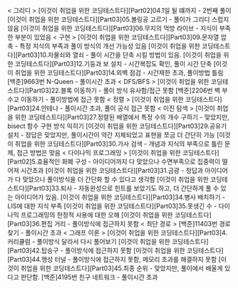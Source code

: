 < 그리디 >
[이것이 취업을 위한 코딩테스트다][Part02]04.1일 될 떄까지 - 2번째 풀이
[이것이 취업을 위한 코딩테스트다][Part03]05.볼링공 고르기 - 풀이가 그리디 스럽지 않음
[이것이 취업을 위한 코딩테스트다][Part03]06.무지의 먹방 라이브 - 지식이 부족한 부분이 있었음
< 구현 >
[이것이 취업을 위한 코딩테스트다][Part03]09.문자열 압축 - 특정 지식의 부족과 풀이 방식의 개선 가능성 있음
[이것이 취업을 위한 코딩테스트다][Part03]10.자물쇠와 열쇠 - 풀이 시간을 단축 시킬 방법이 있음.
[이것이 취업을 위한 코딩테스트다][Part03]12.기둥과 보 설치 - 시간복잡도 확인, 풀이 시간 단축
[이것이 취업을 위한 코딩테스트다][Part03]14.외벽 점검 - 시간제한 초과, 풀이방법 틀림
[백준]9663번 N-Queen - 풀이시간 초과
< DFS/BFS >
[이것이 취업을 위한 코딩테스트다][Part03]22.블록 이동하기 - 풀이 방식 유사함/접근 못함
[백준]2206번 벽 부수고 이동하기 - 풀이방법에 접근 못함
< 정렬 >
[이것이 취업을 위한 코딩테스트다][Part03]24.안테나 - 풀이시간 초과, 풀이 공식 접근 못함
< 이진 탐색 >
[이것이 취업을 위한 코딩테스트다][Part03]27.정렬된 배열에서 특정 수의 개수 구하기 - 맞았지만, bisect 함수 구현 방식 익히기
[이것이 취업을 위한 코딩테스트다][Part03]29.공유기 설치 - 정답은 맞았지만, 풀이시간이 약간 지체되었고 표현을 쪼금 더 간단히 가능
[이것이 취업을 위한 코딩테스트다][Part03]30.가사 검색 - 개념과 지식의 부족으로 틀린 문제, 접근 방법은 맞음
< 다이나믹 프로그래밍 >
[이것이 취업을 위한 코딩테스트다][Part02]5.효율적인 화폐 구성 - 아이디어까지 다 맞았으나 수면부족으로 집중력이 떨어져 시간초과
[이것이 취업을 위한 코딩테스트다][Part03]31.금광 - 정답과 아이디어가 다 맞았으나 풀이방식을 더 간단화 할 수 있다고 생각함
[이것이 취업을 위한 코딩테스트다][Part03]33.퇴사 - 자동완성으로 힌트를 보았기도 하고, 더 간단하게 풀 수 있는 아이디어가 있음.
[이것이 취업을 위한 코딩테스트다][Part03]34.병사 배치하기 - LIS에 대한 지식 부족
[이것이 취업을 위한 코딩테스트다][Part03]35.못생긴 수 - 다이나믹 프로그래밍의 한정적 사용에 대한 오해
[이것이 취업을 위한 코딩테스트다][Part03]36.편집 거리 - 풀이방식에 접근하지 못함
< 최단 경로 >
[백준]11403번 경로 찾기 - 풀이시간 초과
< 그래프 이론 >
[이것이 취업을 위한 코딩테스트다][Part03]4.커리큘럼 - 풀이방식 달라서 다시 풀어보기
[이것이 취업을 위한 코딩테스트다][Part03]42.탑승구 - 풀이방식에 접근하지 못함
[이것이 취업을 위한 코딩테스트다][Part03]44.행성 터널 - 풀이방식에 접근하지 못함, 메모리 초과를 해결하지 못함
[이것이 취업을 위한 코딩테스트다][Part03]45.최종 순위 - 맞았지만, 풀이에서 배울게 있다고 판단함.
[백준]4195번 친구 네트워크 - 풀이시간 초과